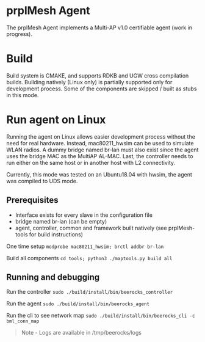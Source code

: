 # prplMesh Agent
The prplMesh Agent implements a Multi-AP v1.0 certifiable agent (work in progress).

# Build
Build system is CMAKE, and supports RDKB and UGW cross compilation builds.
Building natively (Linux only) is partially supported only for development process.
Some of the components are skipped / built as stubs in this mode.

# Run agent on Linux
Running the agent on Linux allows easier development process without the need for real hardware.
Instead, mac80211_hwsim can be used to simulate WLAN radios.
A dummy bridge named br-lan must also exist since the agent uses the bridge MAC as the MultiAP AL-MAC.
Last, the controller needs to run either on the same host or in another host with L2 connectivity.

Currently, this mode was tested on an Ubuntu18.04 with hwsim, the agent was compiled to UDS mode.

## Prerequisites
- Interface exists for every slave in the configuration file
- bridge named br-lan (can be empty)
- agent, controller, common and framework built natively (see prplMesh-tools for build instructions)

One time setup `modprobe mac80211_hwsim; brctl addbr br-lan`

Build all components `cd tools; python3 ./maptools.py build all`

## Running and debugging

Run the controller `sudo ./build/install/bin/beerocks_controller`

Run the agent `sudo ./build/install/bin/beerocks_agent`

Run the cli to see network map `sudo ./build/install/bin/beerocks_cli -c bml_conn_map`

>Note - Logs are available in /tmp/beerocks/logs
